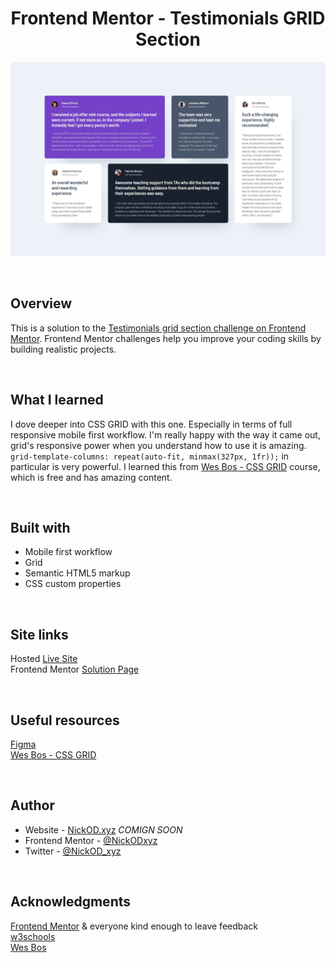 <h1 align="center">Frontend Mentor - Testimonials GRID Section</h1>

<img src="https://github.com/NickODxyz/FM-testimonials-grid-section-main/blob/main/Preview.JPG?raw=true" ></img>

<br>

## Overview

This is a solution to the [Testimonials grid section challenge on Frontend Mentor](https://www.frontendmentor.io/challenges/testimonials-grid-section-Nnw6J7Un7). Frontend Mentor challenges help you improve your coding skills by building realistic projects. 

<br>

## What I learned

I dove deeper into CSS GRID with this one. Especially in terms of full responsive mobile first workflow. I'm really happy with the way it came out, grid's responsive power when you understand how to use it is amazing. `grid-template-columns: repeat(auto-fit, minmax(327px, 1fr));` in particular is very powerful. I learned this from [Wes Bos - CSS GRID](https://cssgrid.io/) course, which is free and has amazing content.

<br>

## Built with

- Mobile first workflow
- Grid
- Semantic HTML5 markup
- CSS custom properties

<br>

## Site links
Hosted [Live Site](https://nickodxyz.github.io/FM-testimonials-grid-section-main/)
<br>
Frontend Mentor [Solution Page]()

<br>

## Useful resources

[Figma](https://www.figma.com)
<br>
[Wes Bos - CSS GRID](https://cssgrid.io/)

<br>

## Author

- Website - [NickOD.xyz](http://www.NickOD.xyz) <em>COMIGN SOON</em>
- Frontend Mentor - [@NickODxyz](https://www.frontendmentor.io/profile/NickODxyz)
- Twitter - [@NickOD_xyz](https://twitter.com/NickOD_xyz)

<br>

## Acknowledgments

[Frontend Mentor](https://www.frontendmentor.io/) & everyone kind enough to leave feedback
<br>
[w3schools](https://www.w3schools.com/)
<br>
[Wes Bos](https://wesbos.com/)